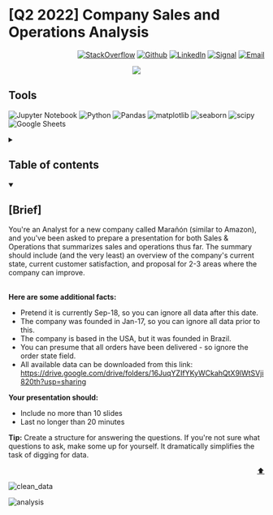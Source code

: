 # [Q2 2022] Company Sales and Operations Analysis

<p align="right"> <a 
href="https://stackoverflow.com/users/18680621/sam-taylor" target="_blank"><img alt="StackOverflow" 
src="https://stackoverflow-badge.vercel.app/?userID=18680621" /></a> <a 
href="https://github.com/SamTaylor92" target="_blank"><img alt="Github" 
src="https://img.shields.io/badge/GitHub-181717.svg?style=for-the-badge&logo=GitHub&logoColor=white" /></a> <a 
href="https://www.linkedin.com/in/samjamest" target="_blank"><img alt="LinkedIn" 
src="https://img.shields.io/badge/LinkedIn-0A66C2.svg?style=for-the-badge&logo=LinkedIn&logoColor=white" /></a> <a 
href="https://signal.group/#CjQKIO50NLkjJmSisbgDD4OhRj5lHG7X-SJTOl-Dn8Fkc4FpEhCYdnCVL1ok4DlVNntY3mGe" target="_blank"><img alt="Signal" src="https://img.shields.io/badge/Signal-3A76F0.svg?style=for-the-badge&logo=Signal&logoColor=white"/></a> <a 
href="mailto:samtaylor92@live.co.uk" target="_blank"><img alt="Email" src="https://img.shields.io/badge/Gmail-D14836?style=for-the-badge&logo=gmail&logoColor=white" /></a>
</p>
<p align="right">

<p align="center">
  <img src="https://user-images.githubusercontent.com/105542266/172668516-4e004148-c709-4239-803b-862e0a433da6.gif" /> </p>

  
<h2> Tools</h2>
<p>
<a target="_blank"><img alt="Jupyter Notebook" src="https://img.shields.io/badge/Jupyter-F37626.svg?style=for-the-badge&logo=Jupyter&logoColor=white"/></a> 
<a target="_blank"><img alt="Python" src="https://img.shields.io/badge/Python-3776AB.svg?style=for-the-badge&logo=Python&logoColor=white"/></a> 
<a target="_blank"><img alt="Pandas" src="https://img.shields.io/badge/pandas-150458.svg?style=for-the-badge&logo=pandas&logoColor=white"/></a>
<a target="_blank"><img alt="matplotlib" src="https://img.shields.io/badge/matplotlib-13324B.svg?style=for-the-badge&logo=ChartMogul&logoColor=white"/></a>
<a target="_blank"><img alt="seaborn" src="https://img.shields.io/badge/seaborn-1F8ACB.svg?style=for-the-badge&logo=Codeforces&logoColor=white"/></a>
<a target="_blank"><img alt="scipy" src="https://img.shields.io/badge/SciPy-8CAAE6.svg?style=for-the-badge&logo=SciPy&logoColor=white"/></a>
<a target="_blank"><img alt="Google Sheets" src="https://img.shields.io/badge/Google%20Sheets-34A853.svg?style=for-the-badge&logo=Google-Sheets&logoColor=white"/></a>  
</p>

<details>
<summary> <h2>Table of contents</h2></summary>	

- [Description](#description)
- [Data aggregation project](#data-aggregation-project)
  
</details>

<details open>
  
<summary> <h2> [Brief] </h2> </summary>
You're an Analyst for a new company called Marañón (similar to Amazon), and you've been asked to prepare a presentation for both Sales & Operations that summarizes sales and operations thus far. The summary should include (and the very least) an overview of the company's current state, current customer satisfaction, and proposal for 2-3 areas where the company can improve.<br><br>

__Here are some additional facts:__

- Pretend it is currently Sep-18, so you can ignore all data after this date.
- The company was founded in Jan-17, so you can ignore all data prior to this.
- The company is based in the USA, but it was founded in Brazil.
- You can presume that all orders have been delivered - so ignore the order state field.
- All available data can be downloaded from this link: https://drive.google.com/drive/folders/16JuqYZIfYKyWCkahQtX9lWtSVji820th?usp=sharing

__Your presentation should:__
- Include no more than 10 slides
- Last no longer than 20 minutes<br>

__Tip:__ Create a structure for answering the questions. If you're not sure what questions to ask, make some up for yourself. It dramatically simplifies the task of digging for data.
<p align='right'><a href="#-tools" target="_blank">⬆</a></p>	
  
  
![clean_data](https://user-images.githubusercontent.com/105542266/172595953-fbeeb212-f28b-4bfd-b562-6efbf7206568.gif)


![analysis](https://user-images.githubusercontent.com/105542266/172583412-9aa30df7-b62f-48ae-bf19-871c3a5240a9.gif)





